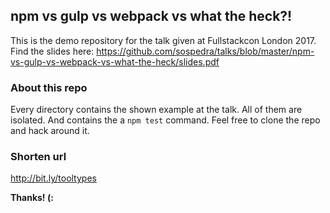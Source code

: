 ## npm vs gulp vs webpack vs what the heck?!

This is the demo repository for the talk given at Fullstackcon London 2017.
Find the slides here: https://github.com/sospedra/talks/blob/master/npm-vs-gulp-vs-webpack-vs-what-the-heck/slides.pdf 

### About this repo

Every directory contains the shown example at the talk. All of them are isolated. And contains the a `npm test` command. Feel free to clone the repo and hack around it.

### Shorten url

http://bit.ly/tooltypes

**Thanks! (:**

